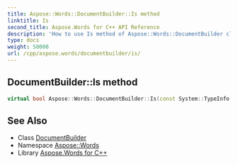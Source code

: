 ```yaml
---
title: Aspose::Words::DocumentBuilder::Is method
linktitle: Is
second_title: Aspose.Words for C++ API Reference
description: 'How to use Is method of Aspose::Words::DocumentBuilder class in C++.'
type: docs
weight: 50000
url: /cpp/aspose.words/documentbuilder/is/
---
```

## DocumentBuilder::Is method




```cpp
virtual bool Aspose::Words::DocumentBuilder::Is(const System::TypeInfo &target) const override
```

## See Also

* Class [DocumentBuilder](../)
* Namespace [Aspose::Words](../../)
* Library [Aspose.Words for C++](../../../)
